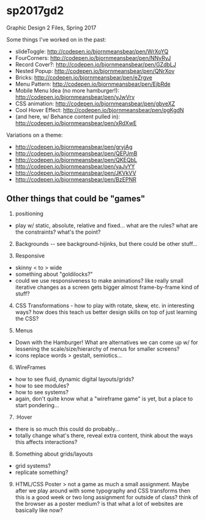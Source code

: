 # sp2017gd2

Graphic Design 2 Files, Spring 2017

Some things I've worked on in the past:

- slideToggle: <http://codepen.io/bjornmeansbear/pen/WrXoYQ>
- FourCorners: <http://codepen.io/bjornmeansbear/pen/NNyRyJ>
- Record Cover?: <http://codepen.io/bjornmeansbear/pen/GZdbLJ>
- Nested Popup: <http://codepen.io/bjornmeansbear/pen/QNrXov>
- Bricks: <http://codepen.io/bjornmeansbear/pen/eZrgve>
- Menu Pattern: <http://codepen.io/bjornmeansbear/pen/EjbRde>
- Mobile Menu Idea (no more hamburger!): <http://codepen.io/bjornmeansbear/pen/yJwVrv>
- CSS animation: <http://codepen.io/bjornmeansbear/pen/gbveXZ>
- Cool Hover Effect: <http://codepen.io/bjornmeansbear/pen/pgKgdN>
- (and here, w/ Behance content pulled in): <http://codepen.io/bjornmeansbear/pen/xRdXwE>

Variations on a theme:

- <http://codepen.io/bjornmeansbear/pen/gryjAg>
- <http://codepen.io/bjornmeansbear/pen/QEPJmB>
- <http://codepen.io/bjornmeansbear/pen/QKEQbL>
- <http://codepen.io/bjornmeansbear/pen/yaJvYY>
- <http://codepen.io/bjornmeansbear/pen/JKVkVV>
- <http://codepen.io/bjornmeansbear/pen/BzEPNR>

## Other things that could be "games"

1. positioning

  - play w/ static, absolute, relative and fixed... what are the rules? what are the constraints? what's the point?

2. Backgrounds -- see background-hijinks, but there could be other stuff...

3. Responsive

  - skinny < to > wide
  - something about "goldilocks?"
  - could we use responsiveness to make animations? like really small iterative changes as a screen gets bigger almost frame-by-frame kind of stuff?

4. CSS Transformations - how to play with rotate, skew, etc. in interesting ways? how does this teach us better design skills on top of just learning the CSS?

5. Menus

  - Down with the Hamburger! What are alternatives we can come up w/ for lessening the scale/size/hierarchy of menus for smaller screens?
  - icons replace words > gestalt, semiotics...

6. WireFrames

  - how to see fluid, dynamic digital layouts/grids?
  - how to see modules?
  - how to see systems?
  - again, don't quite know what a "wireframe game" is yet, but a place to start pondering...

7. :Hover

  - there is so much this could do probably...
  - totally change what's there, reveal extra content, think about the ways this affects interactions?

8. Something about grids/layouts

  - grid systems?
  - replicate something?

9. HTML/CSS Poster > not a game as much a small assignment. Maybe after we play around with some typography and CSS transforms then this is a good week or two long assignment for outside of class? think of the browser as a poster medium? is that what a lot of websites are basically like now?
